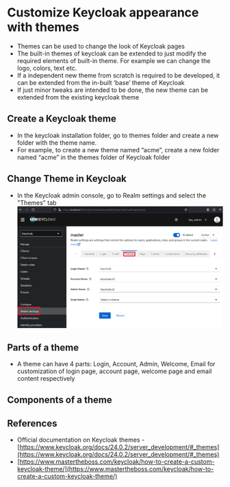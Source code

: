 # Customize Keycloak appearance with themes

-   Themes can be used to change the look of Keycloak pages
-   The built-in themes of keycloak can be extended to just modify the required elements of built-in theme. For example we can change the logo, colors, text etc.
-   If a independent new theme from scratch is required to be developed, it can be extended from the in-built ‘base’ theme of Keycloak
-   If just minor tweaks are intended to be done, the new theme can be extended from the existing keycloak theme

## Create a Keycloak theme

-   In the keycloak installation folder, go to themes folder and create a new folder with the theme name.
-   For example, to create a new theme named “acme”, create a new folder named “acme” in the themes folder of Keycloak folder

## Change Theme in Keycloak
* In the Keycloak admin console, go to Realm settings and select the "Themes" tab
![keycloak_theme_settings.png](https://github.com/nagasudhirpulla/taming_python/blob/master/blog/skills/assets/img/keycloak_theme_settings.png?raw=true)

## Parts of a theme

-   A theme can have 4 parts: Login, Account, Admin, Welcome, Email for customization of login page, account page, welcome page and email content respectively

## Components of a theme

## References

-   Official documentation on Keycloak themes - [https://www.keycloak.org/docs/24.0.2/server_development/#_themes](https://www.keycloak.org/docs/24.0.2/server_development/#_themes)
-   [https://www.mastertheboss.com/keycloak/how-to-create-a-custom-keycloak-theme/](https://www.mastertheboss.com/keycloak/how-to-create-a-custom-keycloak-theme/)
<!--stackedit_data:
eyJoaXN0b3J5IjpbMTQwOTkxMTgwMl19
-->